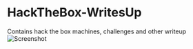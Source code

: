 # HackTheBox-WritesUp
Contains hack the box machines, challenges and other writeup
![Screenshot]("sample.png")
